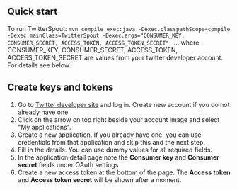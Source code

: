 ## Quick start ##
To run TwitterSpout: 
``mvn compile exec:java -Dexec.classpathScope=compile -Dexec.mainClass=TwitterSpout
-Dexec.args="CONSUMER_KEY, CONSUMER_SECRET, ACCESS_TOKEN, ACCESS_TOKEN_SECRET" ``
... where CONSUMER\_KEY, CONSUMER\_SECRET, ACCESS\_TOKEN, ACCESS\_TOKEN\_SECRET are values from your twitter developer account. For details see below.

## Create keys and tokens ##
1. Go to [Twitter developer site](https://dev.twitter.com) and log in. Create new account if you do not already have one
2. Click on the arrow on top right beside your account image and select "My applications".
3. Create a new application. If you already have one, you can use credentials from that application and skip this and the next step.
4. Fill in the details. You can use dummy values for all required fields.
5. In the application detail page note the **Consumer key** and **Consumer secret** fields under OAuth settings
6. Create a new access token at the bottom of the page. The **Access token** and **Access token secret** will be shown after a moment.